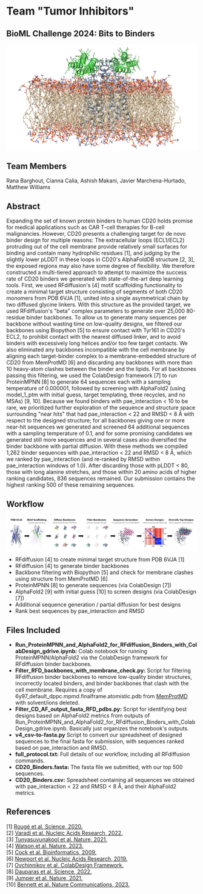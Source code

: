 # Team "Tumor Inhibitors"
## BioML Challenge 2024: Bits to Binders

<p align="center">
  <img src="./figs/binder_with_CD20_in_membrane.png" alt="Designed binders with CD20 in a membrane" width="700px" align="middle"/>
</p>

## Team Members

Rana Barghout, Cianna Calia, Ashish Makani, Javier Marchena-Hurtado, Matthew Williams

## Abstract

Expanding the set of known protein binders to human CD20 holds promise for medical applications such as CAR T-cell therapies for B-cell malignancies. However, CD20 presents a challenging target for de novo binder design for multiple reasons: The extracellular loops (ECL1/ECL2) protruding out of the cell membrane provide relatively small surfaces for binding and contain many hydrophilic residues [1], and judging by the slightly lower pLDDT in these loops in CD20's AlphaFoldDB structure [2, 3], the exposed regions may also have some degree of flexibility. We therefore constructed a multi-tiered approach to attempt to maximize the success rate of CD20 binders we generated with state-of-the-art deep learning tools. First, we used RFdiffusion's [4] motif scaffolding functionality to create a minimal target structure consisting of segments of both CD20 monomers from PDB 6VJA [1], united into a single asymmetrical chain by two diffused glycine linkers. With this structure as the provided target, we used RFdiffusion's "beta" complex parameters to generate over 25,000 80-residue binder backbones. To allow us to generate many sequences per backbone without wasting time on low-quality designs, we filtered our backbones using Biopython [5] to ensure contact with Tyr161 in CD20's ECL2, to prohibit contact with the nearest diffused linker, and to avoid binders with excessively long helices and/or too few target contacts. We also eliminated any backbones incompatible with the cell membrane by aligning each target-binder complex to a membrane-embedded structure of CD20 from MemProtMD [6] and discarding any backbones with more than 10 heavy-atom clashes between the binder and the lipids. For all backbones passing this filtering, we used the ColabDesign framework [7] to run ProteinMPNN [8] to generate 64 sequences each with a sampling temperature of 0.000001, followed by screening with AlphaFold2 (using model_1_ptm with initial guess, target templating, three recycles, and no MSAs) [9, 10]. Because we found binders with pae_interaction < 10 to be rare, we prioritized further exploration of the sequence and structure space surrounding "near hits" that had pae_interaction < 22 and RMSD < 8 Å with respect to the designed structure; for all backbones giving one or more near-hit sequences we generated and screened 64 additional sequences with a sampling temperature of 0.1, and for some promising candidates we generated still more sequences and in several cases also diversified the binder backbone with partial diffusion. With these methods we compiled 1,262 binder sequences with pae_interaction < 22 and RMSD < 8 Å, which we ranked by pae_interaction (and re-ranked by RMSD within pae_interaction windows of 1.0). After discarding those with pLDDT < 80, those with long alanine stretches, and those within 20 amino acids of higher ranking candidates, 836 sequences remained. Our submission contains the highest ranking 500 of these remaining sequences.

## Workflow

<p align="center">
  <img src="./figs/pipeline_figure.png" alt="Steps of our design process" width="1100px" align="middle"/>
</p>

 - RFdiffusion [4] to create minimal target structure from PDB 6VJA [1]
 - RFdiffusion [4] to generate binder backbones
 - Backbone filtering with Biopython [5] and check for membrane clashes using structure from MemProtMD [6]
 - ProteinMPNN [8] to generate sequences (via ColabDesign [7])
 - AlphaFold2 [9] with initial guess [10] to screen designs (via ColabDesign [7])
 - Additional sequence generation / partial diffusion for best designs
 - Rank best sequences by pae_interaction and RMSD

## Files Included

 - **Run_ProteinMPNN_and_AlphaFold2_for_RFdiffusion_Binders_with_ColabDesign_gdrive.ipynb:** Colab notebook for running ProteinMPNN/AlphaFold2 via the ColabDesign framework for RFdiffusion binder backbones.
 - **Filter_RFD_backbones_with_membrane_check.py:** Script for filtering RFdiffusion binder backbones to remove low-quality binder structures, incorrectly located binders, and binder backbones that clash with the cell membrane. Requires a copy of 6y97_default_dppc.mpmd.finalframe.atomistic.pdb from [MemProtMD](https://memprotmd.bioch.ox.ac.uk/_ref/PDB/6y97/_sim/6y97_default_dppc/) with solvent/ions deleted.
 - **Filter_CD_AF_output_fasta_RFD_pdbs.py:** Script for identifying best designs based on AlphaFold2 metrics from outputs of Run_ProteinMPNN_and_AlphaFold2_for_RFdiffusion_Binders_with_ColabDesign_gdrive.ipynb. Basically just organizes the notebook's outputs.
 - **v4_csv-to-fasta.py** Script to convert our spreadsheet of designed sequences to the final fasta for submission, with sequences ranked based on pae_interaction and RMSD.
 - **full_protocol.txt:** Full details of our workflow, including all RFdiffusion commands.
 - **CD20_Binders.fasta:** The fasta file we submitted, with our top 500 sequences.
 - **CD20_Binders.csv:** Spreadsheet containing all sequences we obtained with pae_interaction < 22 and RMSD < 8 Å, and their AlphaFold2 metrics.

## References

\[1\] [Rougé et al. Science, 2020.](https://www.science.org/doi/10.1126/science.aaz9356)\
\[2\] [Varadi et al. Nucleic Acids Research, 2022.](https://academic.oup.com/nar/article/50/D1/D439/6430488)\
\[3\] [Tunyasuvunakool et al. Nature, 2021.](https://www.nature.com/articles/s41586-021-03828-1)\
\[4\] [Watson et al. Nature, 2023.](https://www.nature.com/articles/s41586-023-06415-8)\
\[5\] [Cock et al. Bioinformatics, 2009.](https://academic.oup.com/bioinformatics/article/25/11/1422/330687)\
\[6\] [Newport et al. Nucleic Acids Research, 2019.](https://academic.oup.com/nar/article/47/D1/D390/5173663)\
\[7\] [Ovchinnikov et al. ColabDesign Framework.](https://github.com/sokrypton/ColabDesign)\
\[8\] [Dauparas et al. Science, 2022.](https://www.science.org/doi/full/10.1126/science.add2187)\
\[9\] [Jumper et al. Nature, 2021.](https://www.nature.com/articles/s41586-021-03819-2)\
\[10\] [Bennett et al. Nature Communications, 2023.](https://www.nature.com/articles/s41467-023-38328-5)

